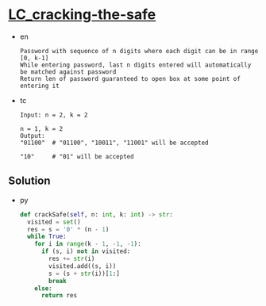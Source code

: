 # [LC_cracking-the-safe](https://leetcode.com/problems/cracking-the-safe)

* en

  ```en
  Password with sequence of n digits where each digit can be in range [0, k-1]
  While entering password, last n digits entered will automatically be matched against password
  Return len of password guaranteed to open box at some point of entering it
  ```

* tc

  ```tc
  Input: n = 2, k = 2

  n = 1, k = 2
  Output:
  "01100"  # "01100", "10011", "11001" will be accepted

  "10"     # "01" will be accepted
  ```

## Solution

* py

  ```py
  def crackSafe(self, n: int, k: int) -> str:
    visited = set()
    res = s = '0' * (n - 1)
    while True:
      for i in range(k - 1, -1, -1):
        if (s, i) not in visited:
          res += str(i)
          visited.add((s, i))
          s = (s + str(i))[1:]
          break
      else:
        return res
  ```
